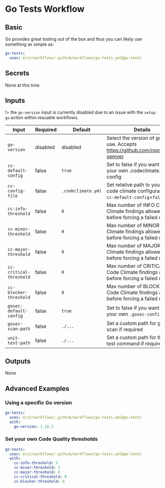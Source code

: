 # Go Tests Workflow

## Basic

Go provides great tooling out of the box and thus you can likely use something as simple as:

```yaml
go-tests:
  uses: erzz/workflows/.github/workflows/go-tests.yml@go-tests
```

## Secrets

None at this time

## Inputs

!> the `go-version` input is currently disabled due to an issue with the `setup-go` action within resuable workflows.

| Input                   | Required | Default            | Details                                                                                 |
| ----------------------- | -------- | ------------------ | --------------------------------------------------------------------------------------- |
| `go-version`            | disabled | disabled           | Select the version of go to use. Accepts https://github.com/npm/node-semver             |
| `cc-default-config`     | false    | `true`             | Set to false if you want to use your own .codeclimate.yml config                        |
| `cc-config-file`        | false    | `.codeclimate.yml` | Set relative path to your own code climate configuration if `cc-default-config`=`false` |
| `cc-info-threshold`     | false    | `0`                | Max number of INFO Code Climate findings allowed before forcing a failed result         |
| `cc-minor-threshold`    | false    | `0`                | Max number of MINOR Code Climate findings allowed before forcing a failed result        |
| `cc-major-threshold`    | false    | `0`                | Max number of MAJOR Code Climate findings allowed before forcing a failed result        |
| `cc-critical-threshold` | false    | `0`                | Max number of CRITICAL Code Climate findings allowed before forcing a failed result     |
| `cc-blocker-threshold`  | false    | `0`                | Max number of BLOCKER Code Climate findings allowed before forcing a failed result      |
| `gosec-default-config`  | false    | `true`             | Set to false if you want to use your own `.gosec-config.json`                           |
| `gosec-scan-path`       | false    | `./...`            | Set a custom path for gosec to scan if required                                         |
| `unit-test-path`        | false    | `./...`            | Set a custom path for the go test command if required                                   |

## Outputs

None

## Advanced Examples

### Using a specific Go version

```yaml
go-tests:
  uses: erzz/workflows/.github/workflows/go-tests.yml@go-tests
  with:
    go-version: 1.16.2
```

### Set your own Code Quality thresholds

```yaml
go-tests:
  uses: erzz/workflows/.github/workflows/go-tests.yml@go-tests
  with:
    cc-info-threshold: 5
    cc-minor-threshold: 3
    cc-major-threshold: 0
    cc-critical-threshold: 0
    cc-blocker-threshold: 0
```
